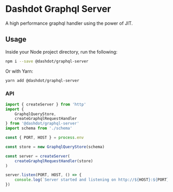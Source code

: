 # Dashdot Graphql Server

A high performance graphql handler using the power of JIT.

## Usage

Inside your Node project directory, run the following:

```sh
npm i --save @dashdot/graphql-server
```

Or with Yarn:

```sh
yarn add @dashdot/graphql-server
```

### API

```javascript
import { createServer } from 'http'
import {
    GraphqlQueryStore,
    createGraphqlRequestHandler
} from '@dashdot/graphql-server'
import schema from './schema'

const { PORT, HOST } = process.env

const store = new GraphqlQueryStore(schema)

const server = createServer(
    createGraphqlRequestHandler(store)
)

server.listen(PORT, HOST, () => {
    console.log(`Server started and listening on http://${HOST}:${PORT}`)
})
```